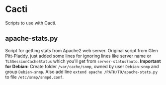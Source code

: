 # Cacti
Scripts to use with Cacti.

## apache-stats.py
Script for getting stats from Apache2 web server. Original script from Glen Pitt-Pladdy, just added some lines for ignoring lines like server name or ```TLSSessionCacheStatus``` which you'll get from ```server-status?auto```. __Important for Debian:__ Create folder ```/var/cache/snmp```, owned by user ```Debian-snmp``` and group ```Debian-snmp```. Also add line ```extend apache /PATH/TO/apache-stats.py``` to file ```/etc/snmp/snmpd.conf```.
